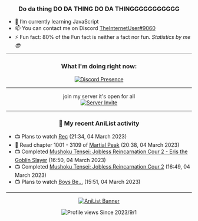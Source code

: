 <div align="center">

### Do da thing DO DA THING DO DA THINGGGGGGGGGGG
</div>

- 🌱 I’m currently learning JavaScript
- 📫 You can contact me on Discord [TheInternetUser#9060](https://discord.com/users/534117072796385300)
- ⚡ Fun fact: 80% of the Fun fact is neither a fact nor fun. _Statistics by me 😎_
<hr>

<div align="center">

### What I'm doing right now:
[![Discord Presence](https://lanyard.cnrad.dev/api/534117072796385300)](https://discord.com/users/534117072796385300)
<hr>

join my server it's open for all <br>
[![Server Invite](https://invidget.switchblade.xyz/bfYgVHxrSs)](https://discord.gg/bfYgVHxrSs)

<hr>
  
### 🌸 My recent AniList activity

</div>

<!-- ANILIST_ACTIVITY:start -->

-   📺 Plans to watch [Rec](https://anilist.co/anime/710) (21:34, 04 March 2023)
-   📖 Read chapter 1001 - 3109 of [Martial Peak](https://anilist.co/manga/104494) (20:38, 04 March 2023)
-   📺 Completed [Mushoku Tensei: Jobless Reincarnation Cour 2 - Eris the Goblin Slayer](https://anilist.co/anime/141534) (16:50, 04 March 2023)
-   📺 Completed [Mushoku Tensei: Jobless Reincarnation Cour 2](https://anilist.co/anime/127720) (16:49, 04 March 2023)
-   📺 Plans to watch [Boys Be...](https://anilist.co/anime/105) (15:51, 04 March 2023)

<!-- ANILIST_ACTIVITY:end -->
<hr>

<div align="center">

[![AniList Banner](https://img.anili.st/User/929966)](https://anilist.co/user/TheInternetUser)

![Profile views](https://gpvc.arturio.dev/TheInternetUse7) Since 2023/9/1

</div>
